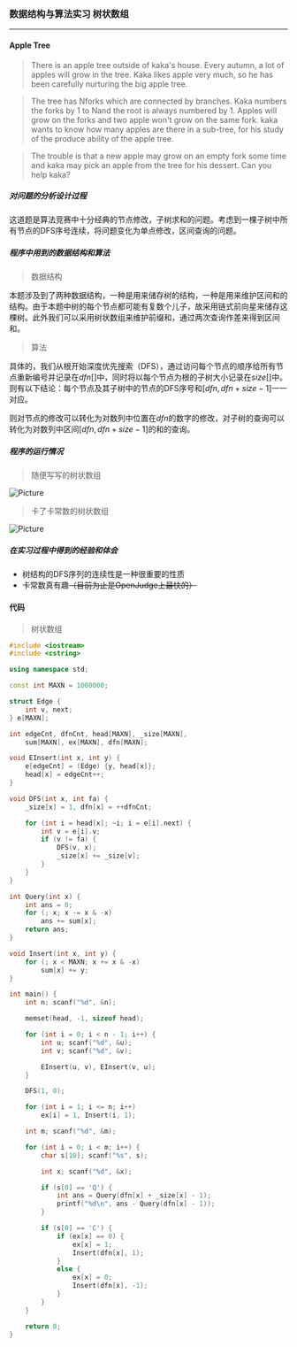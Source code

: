 ### 数据结构与算法实习 树状数组
****
#### Apple Tree
> There is an apple tree outside of kaka's house. Every autumn, a lot of apples will grow in the tree. Kaka likes apple very much, so he has been carefully nurturing the big apple tree.

> The tree has Nforks which are connected by branches. Kaka numbers the forks by 1 to Nand the root is always numbered by 1. Apples will grow on the forks and two apple won't grow on the same fork. kaka wants to know how many apples are there in a sub-tree, for his study of the produce ability of the apple tree.

> The trouble is that a new apple may grow on an empty fork some time and kaka may pick an apple from the tree for his dessert. Can you help kaka?

##### 对问题的分析设计过程
这道题是算法竞赛中十分经典的节点修改，子树求和的问题。考虑到一棵子树中所有节点的DFS序号连续，将问题变化为单点修改，区间查询的问题。
##### 程序中用到的数据结构和算法
> 数据结构

本题涉及到了两种数据结构，一种是用来储存树的结构，一种是用来维护区间和的结构。由于本题中树的每个节点都可能有复数个儿子，故采用链式前向星来储存这棵树。此外我们可以采用树状数组来维护前缀和，通过两次查询作差来得到区间和。
> 算法

具体的，我们从根开始深度优先搜索（DFS），通过访问每个节点的顺序给所有节点重新编号并记录在$dfn[]$中，同时将以每个节点为根的子树大小记录在$size[]$中。则有以下结论：每个节点及其子树中的节点的DFS序号和$[dfn,dfn+size-1]$一一对应。

则对节点的修改可以转化为对数列中位置在$dfn$的数字的修改，对子树的查询可以转化为对数列中区间$[dfn,dfn+size-1]$的和的查询。
##### 程序的运行情况
> 随便写写的树状数组

![Picture](http://img2.ph.126.net/txi_IcawHXMV8CCCAaAUcg==/1272548369727776933.png)
> 卡了卡常数的树状数组

![Picture](http://img1.ph.126.net/-kIP6jdtL-cinZlKaRXWvQ==/6632660958048047809.png)
##### 在实习过程中得到的经验和体会
* 树结构的DFS序列的连续性是一种很重要的性质
* 卡常数真有趣~~（目前为止是OpenJudge上最快的）~~

#### 代码
> 树状数组

```C++
#include <iostream>
#include <cstring>

using namespace std;

const int MAXN = 1000000;

struct Edge {
	int v, next;
} e[MAXN];

int edgeCnt, dfnCnt, head[MAXN], _size[MAXN], 
    sum[MAXN], ex[MAXN], dfn[MAXN];

void EInsert(int x, int y) {
	e[edgeCnt] = (Edge) {y, head[x]};
	head[x] = edgeCnt++;
}

void DFS(int x, int fa) {
	_size[x] = 1, dfn[x] = ++dfnCnt;

	for (int i = head[x]; ~i; i = e[i].next) {
		int v = e[i].v;
		if (v != fa) {
			DFS(v, x);
			_size[x] += _size[v];
		}
	}
}

int Query(int x) {
	int ans = 0;
	for (; x; x -= x & -x)
		ans += sum[x];
	return ans;
}

void Insert(int x, int y) {
	for (; x < MAXN; x += x & -x)
		sum[x] += y;
}

int main() {
	int n; scanf("%d", &n);

	memset(head, -1, sizeof head);

	for (int i = 0; i < n - 1; i++) {
		int u; scanf("%d", &u);
		int v; scanf("%d", &v);

		EInsert(u, v), EInsert(v, u);
	}

	DFS(1, 0);

	for (int i = 1; i <= n; i++)
		ex[i] = 1, Insert(i, 1);

	int m; scanf("%d", &m);

	for (int i = 0; i < m; i++) {
		char s[10]; scanf("%s", s);

		int x; scanf("%d", &x);

		if (s[0] == 'Q') {
			int ans = Query(dfn[x] + _size[x] - 1);
			printf("%d\n", ans - Query(dfn[x] - 1));
		}

		if (s[0] == 'C') {
			if (ex[x] == 0) {
				ex[x] = 1;
				Insert(dfn[x], 1);
			}
			else {
				ex[x] = 0;
				Insert(dfn[x], -1);
			}
		}
	}

	return 0;
}
```